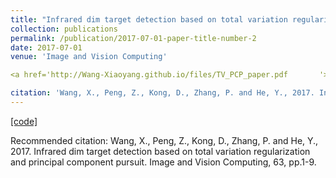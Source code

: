 ```yaml
---
title: "Infrared dim target detection based on total variation regularization and principal component pursuit"
collection: publications
permalink: /publication/2017-07-01-paper-title-number-2
date: 2017-07-01
venue: 'Image and Vision Computing'

<a href='http://Wang-Xiaoyang.github.io/files/TV_PCP_paper.pdf       '>[paper]</a>

citation: 'Wang, X., Peng, Z., Kong, D., Zhang, P. and He, Y., 2017. Infrared dim target detection based on total variation regularization and principal component pursuit. Image and Vision Computing, 63, pp.1-9.'
---
```


<a href='http://Wang-Xiaoyang.github.io/files/TV-PCP_Wang.zip'>[code]</a>

Recommended citation: Wang, X., Peng, Z., Kong, D., Zhang, P. and He, Y., 2017. Infrared dim target detection based on total variation regularization and principal component pursuit. Image and Vision Computing, 63, pp.1-9.